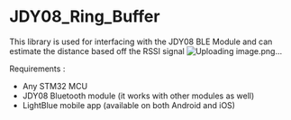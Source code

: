# JDY08_Ring_Buffer
This library is used for interfacing with the JDY08 BLE Module and can estimate the distance based off the RSSI signal
![Uploading image.png…]()

Requirements :
 - Any STM32 MCU
 - JDY08 Bluetooth module (it works with other modules as well)
 - LightBlue mobile app (available on both Android and iOS)
